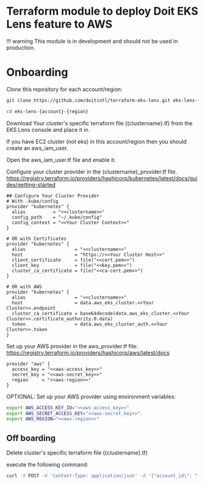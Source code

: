 # Terraform module to deploy Doit EKS Lens feature to AWS

!!! warning
    This module is in development and should not be used in production.

# Onboarding

Clone this repository for each account/region:
```bash
git clone https://github.com/doitintl/terraform-eks-lens.git eks-lens-{account}-{region}

cd eks-lens-{account}-{region}
```
Download Your cluster's specific terraform file ({clustername}.tf) from the EKS Lens console and place it in.

If you have EC2 cluster (not eks) in this account/region then you should create an aws_iam_user.

Open the aws_iam_user.tf file and enable it.

Configure your cluster provider in the {clustername}_provider.tf file.
https://registry.terraform.io/providers/hashicorp/kubernetes/latest/docs/guides/getting-started
```hcl
## Configure Your Cluster Provider
# With .kube/config
provider "kubernetes" {
  alias          = "<<clustername>>"
  config_path    = "~/.kube/config"
  config_context = "<<Your Cluster Context>>"
}

# OR with Certificates
provider "kubernetes" {
  alias                  = "<<clustername>>"
  host                   = "https://<<Your Cluster Host>>"
  client_certificate     = file("<<cert.pem>>")
  client_key             = file("<<key.pem>>")
  cluster_ca_certificate = file("<<ca-cert.pem>>")
}

# OR with AWS 
provider "kubernetes" {
  alias                  = "<<clustername>>"
  host                   = data.aws_eks_cluster.<<Your Cluster>>.endpoint
  cluster_ca_certificate = base64decode(data.aws_eks_cluster.<<Your Cluster>>.certificate_authority.0.data)
  token                  = data.aws_eks_cluster_auth.<<Your Cluster>>.token
}

```

Set up your AWS provider in the aws_provider.tf file:
https://registry.terraform.io/providers/hashicorp/aws/latest/docs
```hcl
provider "aws" {
  access_key = "<<aws-access_key>>"
  secret_key = "<<aws-secret_key>>"
  region     = "<<aws-region>>"
}
```
OPTIONAL: Set up your AWS provider using environment variables:
```bash
export AWS_ACCESS_KEY_ID="<<aws-access_key>>"
export AWS_SECRET_ACCESS_KEY="<<aws-secret_key>>"
export AWS_REGION="<<aws-region>>"
```

## Off boarding

Delete cluster's specific terraform file ({clustername}.tf)

execute the following command:
```bash
curl -X POST -H 'Content-Type: application/json' -d '{"account_id\": "{{.AccountID}}","region": "{{.Region}}","cluster_name": "{{.ClusterName}}" }' http://localhost:8086/terraform-destroy
```